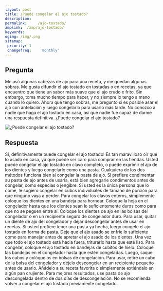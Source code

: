```yaml
---
layout: post
title: ¿Puede congelar el ajo tostado?  
description: 
permalink:     /ajo-tostado/
amplink:  /amp/ajo-tostado/
keywords: 
ogimg: /img/.png
sitemap:
 priority: 1
 changefreq:    'monthly'
---
```




## Pregunta

Me asó algunas cabezas de ajo para una receta, y me quedan algunas sobras. Me gusta difundir el ajo tostado en tostadas o en recetas, ya que encuentro que tiene un sabor más suave que el ajo crudo o frito. Sin embargo, toma mucho tiempo para hacer, y no siempre lo tengo a mano cuando lo quiero. Ahora que tengo sobras, me pregunto si es posible asar el ajo con antelación y luego congelarlo para usarlo más tarde. No conozco a nadie que haga el ajo tostado en casa, así que nadie fue capaz de darme una respuesta definitiva. ¿Puede congelar el ajo tostado?


![¿Puede congelar el ajo tostado?](https://sepuedecongelar.com/img/ "¿Puede congelar el ajo tostado?" )


## Respuesta

Sí, definitivamente puede congelar el ajo tostado! Es tan maravilloso oír que lo asado en casa, ya que puede ser caro para comprar en las tiendas. Usted puede congelar el ajo tostado en clavo completo, o puede exprimir el ajo de los dientes y luego congelarlo como una pasta. Cualquiera de los dos métodos funciona bien al congelar la pasta de ajo. Si prefiere condimentar su pasta de ajo antes de usarla, está bien agregarle condimentos antes de congelar, como especias o jengibre.
Si usted es la única persona que lo come, le sugiero congelar en cubos individuales de tamaño de porción para que ninguno vaya a perder. Para congelar los clavos enteros, simplemente coloque los dientes en una bandeja para hornear. Coloque la hoja en el congelador hasta que los dientes sean lo suficientemente duros como para que no se peguen entre sí. Coloque los dientes de ajo en las bolsas del congelador o en un recipiente seguro de congelador duro. Para usar, quitar un diente de ajo del congelador y dejar descongelar antes de usar en recetas.
Si usted prefiere tener una pasta ya hecha, luego congele el ajo tostado en forma de pasta. Deje que el ajo asado se enfríe lo suficiente como para manejar antes de apretar el ajo asado de los dientes. Una vez que todo el ajo tostado está hacia fuera, triturarlo hasta que esté liso. Para congelar, coloque el ajo tostado en bandejas de cubitos de hielo. Coloque las bandejas en el congelador hasta que estén congeladas. Luego, saque los cubos y colóquelos en bolsas de congelación. Para usar, retire un cubo de la bolsa del congelador y déjelo descongelar en un recipiente pequeño antes de usarlo. Añádelo a su receta favorita o simplemente extiéndalo en algún pan crujiente. Para mejores resultados, use pasta de ajo descongelada dentro de dos días de descongelación. No se recomienda volver a congelar el ajo tostado previamente congelado.